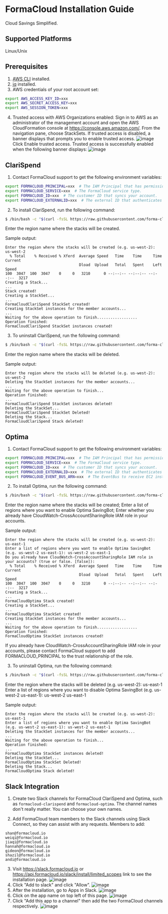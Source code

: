 # FormaCloud Installation Guide

Cloud Savings Simplified.

## Supported Platforms

Linux/Unix

## Prerequisites

1. [AWS CLI](https://docs.aws.amazon.com/cli/latest/userguide/getting-started-install.html) installed.
2. [jq](https://stedolan.github.io/jq/download/) installed.
3. AWS credentials of your root account set:

```bash
export AWS_ACCESS_KEY_ID=xxx
export AWS_SECRET_ACCESS_KEY=xxx
export AWS_SESSION_TOKEN=xxx
```

4. Trusted access with AWS Organizations enabled:
Sign in to AWS as an administrator of the management account and open the AWS CloudFormation console at https://console.aws.amazon.com/.
From the navigation pane, choose StackSets. If trusted access is disabled, a banner displays that prompts you to enable trusted access.
![image](https://github.com/forma-cloud/FormaCloud/assets/117554189/ce841f64-3794-4dc2-b765-49d700cfff65)
Click Enable trusted access. Trusted access is successfully enabled when the following banner displays:
![image](https://github.com/forma-cloud/FormaCloud/assets/117554189/8b8e93f4-9004-4d98-9309-3acb64ccc4c4)
                    

## ClariSpend

1. Contact FormaCloud support to get the following environment variables:

```bash
export FORMACLOUD_PRINCIPAL=xxx  # The IAM Principal that has permission to your account.
export FORMACLOUD_SERVICE=xxx  # The FormaCloud service type.
export FORMACLOUD_ID=xxx  # The customer ID that syncs your account.
export FORMACLOUD_EXTERNALID=xxx  # The external ID that authenticates your account.
```

2. To install ClariSpend, run the following command:

```bash
$ /bin/bash -c "$(curl -fsSL https://raw.githubusercontent.com/forma-cloud/FormaCloud/main/clarispend/install.sh)"
```
Enter the region name where the stacks will be created.

Sample output:

```
Enter the region where the stacks will be created (e.g. us-west-2): us-west-2
  % Total    % Received % Xferd  Average Speed   Time    Time     Time  Current
                                 Dload  Upload   Total   Spent    Left  Speed
100  3047  100  3047    0     0   3210      0 --:--:-- --:--:-- --:--:--  3217
Creating a Stack...
...
Stack created!
Creating a StackSet...
...
FormaCloudClariSpend StackSet created!
Creating StackSet instances for the member accounts...
...
Waiting for the above operation to finish..................
Operation finished:
FormaCloudClariSpend StackSet instances created!
```

3. To uninstall ClariSpend, run the following command:

```bash
$ /bin/bash -c "$(curl -fsSL https://raw.githubusercontent.com/forma-cloud/FormaCloud/main/clarispend/uninstall.sh)"
```

Enter the region name where the stacks will be deleted.

Sample output:

```
Enter the region where the stacks will be deleted (e.g. us-west-2): us-west-2
Deleting the StackSet instances for the member accounts...
...
Waiting for the above operation to finish...
Operation finished:
...
FormaCloudClariSpend StackSet instances deleted!
Deleting the StackSet...
FormaCloudClariSpend StackSet Deleted!
Deleting the Stack...
FormaCloudClariSpend Stack deleted!
```

## Optima

1. Contact FormaCloud support to get the following environment variables:

```bash
export FORMACLOUD_PRINCIPAL=xxx  # The IAM Principal that has permission to your account.
export FORMACLOUD_SERVICE=xxx  # The FormaCloud service type.
export FORMACLOUD_ID=xxx  # The customer ID that syncs your account.
export FORMACLOUD_EXTERNALID=xxx  # The external ID that authenticates your account.
export FORMACLOUD_EVENT_BUS_ARN=xxx  # The EventBus to receive EC2 instance events.
```

2. To install Optima, run the following command:

```bash
$ /bin/bash -c "$(curl -fsSL https://raw.githubusercontent.com/forma-cloud/FormaCloud/main/optima/install.sh)"
```

Enter the region name where the stacks will be created;
Enter a list of regions where you want to enable Optima SavingBot;
Enter whether you already have CloudWatch-CrossAccountSharingRole IAM role in your accounts.

Sample output:

```
Enter the region where the stacks will be created (e.g. us-west-2): us-east-1
Enter a list of regions where you want to enable Optima SavingBot (e.g. us-west-2 us-east-1): us-west-2 us-east-1
Do you already have CloudWatch-CrossAccountSharingRole IAM role in your accounts? (true or false. [false]): 
  % Total    % Received % Xferd  Average Speed   Time    Time     Time  Current
                                 Dload  Upload   Total   Spent    Left  Speed
100  3047  100  3047    0     0   3210      0 --:--:-- --:--:-- --:--:--  3217
Creating a Stack...
...
FormaCloudOptima Stack created!
Creating a StackSet...
...
FormaCloudOptima StackSet created!
Creating StackSet instances for the member accounts...
...
Waiting for the above operation to finish..................
Operation finished:
FormaCloudOptima StackSet instances created!
```

If you already have CloudWatch-CrossAccountSharingRole IAM role in your accounts, please contact FormaCloud support to add FORMACLOUD_PRINCIPAL to the trust relationship of the role.

3. To uninstall Optima, run the following command:

```bash
$ /bin/bash -c "$(curl -fsSL https://raw.githubusercontent.com/forma-cloud/FormaCloud/main/optima/uninstall.sh)"
```

Enter the region where the stacks will be deleted (e.g. us-west-2): us-east-1
Enter a list of regions where you want to disable Optima SavingBot (e.g. us-west-2 us-east-1): us-west-2 us-east-1

Sample output:

```
Enter the region where the stacks will be created (e.g. us-west-2): us-east-1
Enter a list of regions where you want to enable Optima SavingBot (e.g. us-west-2 us-east-1): us-west-2 us-east-1
Deleting the StackSet instances for the member accounts...
...
Waiting for the above operation to finish...
Operation finished:
...
FormaCloudOptima StackSet instances deleted!
Deleting the StackSet...
FormaCloudOptima StackSet Deleted!
Deleting the Stack...
FormaCloudOptima Stack deleted!
```

## Slack Integration

1. Create two Slack channels for FormaCloud ClariSpend and Optima, such as `formacloud-clarispend` and `formacloud-optima`. The channel names don't really matter. You can choose your own names.

2. Add FormaCloud team members to the Slack channels using Slack Connect, so they can assist with any requests.
Members to add:
```
shan@formacloud.io
weiqi@formacloud.io
jiaqi@formacloud.io
hannah@formacloud.io
gideon@formacloud.io
shazil@formacloud.io
andi@formacloud.io
```

3. Visit https://slack.formacloud.io or https://api.formacloud.io/slack/install/limited_scopes link to see the installation page.
![image](https://github.com/forma-cloud/FormaCloud/assets/117554189/4fb77907-25be-4944-8c0f-ebe5195aa836)
4. Click "Add to slack" and click "Allow".
![image](https://github.com/forma-cloud/FormaCloud/assets/117554189/5be17695-b114-4185-9852-3e23d877ef2a)
5. After the installation, go to Apps in Slack.
![image](https://github.com/forma-cloud/FormaCloud/assets/117554189/079a3637-4f1f-4f97-bbfe-9aedf84fce57)
6. Click on the app name on top left of this page.
![image](https://github.com/forma-cloud/FormaCloud/assets/117554189/d0a9aa1c-dd8d-489f-9aad-d2341ecf9ab5)
7. Click "Add this app to a channel" then add the two FormaCloud channels respectively.
![image](https://github.com/forma-cloud/FormaCloud/assets/117554189/1ba7f5a7-564b-4121-9e91-c0e8fc3a7a6c)
